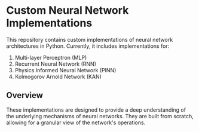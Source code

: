 # Custom Neural Network Implementations

This repository contains custom implementations of neural network architectures in Python. Currently, it includes implementations for:

1. Multi-layer Perceptron (MLP)
2. Recurrent Neural Network (RNN)
3. Physics Informed Neural Network (PINN)
4. Kolmogorov Arnold Network (KAN)

## Overview

These implementations are designed to provide a deep understanding of the underlying mechanisms of neural networks. They are built from scratch, allowing for a granular view of the network's operations.

